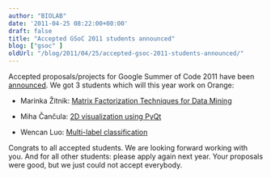```yaml
---
author: "BIOLAB"
date: '2011-04-25 08:22:00+00:00'
draft: false
title: "Accepted GSoC 2011 students announced"
blog: ["gsoc" ]
oldUrl: "/blog/2011/04/25/accepted-gsoc-2011-students-announced/"
---
```


Accepted proposals/projects for Google Summer of Code 2011 have been [announced](http://socghop.appspot.com/gsoc/projects/list/google/gsoc2011). We got 3 students which will this year work on Orange:  

* Marinka Žitnik: [Matrix Factorization Techniques for Data Mining](http://socghop.appspot.com/gsoc/project/google/gsoc2011/marinkazitnik/7001)  

* Miha Čančula: [2D visualization using PyQt](http://socghop.appspot.com/gsoc/project/google/gsoc2011/noughmad/23001)  

* Wencan Luo: [Multi-label classification](http://socghop.appspot.com/gsoc/project/google/gsoc2011/wcluo/14001)

Congrats to all accepted students. We are looking forward working with you. And for all other students: please apply again next year. Your proposals were good, but we just could not accept everybody.
